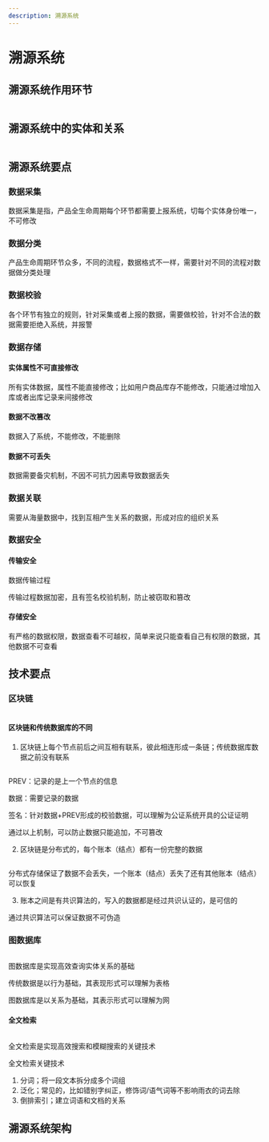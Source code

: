 ```yaml
---
description: 溯源系统
---
```


# 溯源系统

## 溯源系统作用环节



<figure><img src=".gitbook/assets/溯源概览.drawio.png" alt=""><figcaption></figcaption></figure>

## 溯源系统中的实体和关系



<figure><img src=".gitbook/assets/溯源关系.drawio.png" alt=""><figcaption></figcaption></figure>

## 溯源系统要点

### 数据采集

数据采集是指，产品全生命周期每个环节都需要上报系统，切每个实体身份唯一，不可修改

### 数据分类

产品生命周期环节众多，不同的流程，数据格式不一样，需要针对不同的流程对数据做分类处理

### 数据校验

各个环节有独立的规则，针对采集或者上报的数据，需要做校验，针对不合法的数据需要拒绝入系统，并报警

### 数据存储

#### 实体属性不可直接修改

所有实体数据，属性不能直接修改；比如用户商品库存不能修改，只能通过增加入库或者出库记录来间接修改

#### 数据不改篡改

数据入了系统，不能修改，不能删除

#### 数据不可丢失

数据需要备灾机制，不因不可抗力因素导致数据丢失

### 数据关联

需要从海量数据中，找到互相产生关系的数据，形成对应的组织关系

### 数据安全

#### 传输安全

&#x20;数据传输过程

传输过程数据加密，且有签名校验机制，防止被窃取和篡改

#### 存储安全

有严格的数据权限，数据查看不可越权，简单来说只能查看自己有权限的数据，其他数据不可查看

## 技术要点

### 区块链



<figure><img src=".gitbook/assets/区块链.drawio.png" alt=""><figcaption></figcaption></figure>

#### 区块链和传统数据库的不同

1. 区块链上每个节点前后之间互相有联系，彼此相连形成一条链；传统数据库数据之前没有联系



<figure><img src=".gitbook/assets/区块链节点.drawio.png" alt=""><figcaption></figcaption></figure>

PREV：记录的是上一个节点的信息

数据：需要记录的数据

签名：针对数据+PREV形成的校验数据，可以理解为公证系统开具的公证证明

通过以上机制，可以防止数据只能追加，不可篡改

2. 区块链是分布式的，每个账本（结点）都有一份完整的数据



<figure><img src=".gitbook/assets/区块链共识.drawio.png" alt=""><figcaption></figcaption></figure>

分布式存储保证了数据不会丢失，一个账本（结点）丢失了还有其他账本（结点）可以恢复

3. 账本之间是有共识算法的，写入的数据都是经过共识认证的，是可信的

通过共识算法可以保证数据不可伪造

### 图数据库

<figure><img src=".gitbook/assets/image.png" alt=""><figcaption></figcaption></figure>

图数据库是实现高效查询实体关系的基础

传统数据是以行为基础，其表现形式可以理解为表格

图数据库是以关系为基础，其表示形式可以理解为网

#### 全文检索

<figure><img src=".gitbook/assets/image (1).png" alt=""><figcaption></figcaption></figure>

全文检索是实现高效搜索和模糊搜索的关键技术

全文检索关键技术

1. 分词；将一段文本拆分成多个词组
2. 泛化；常见的，比如错别字纠正，修饰词/语气词等不影响雨衣的词去除
3. 倒排索引；建立词语和文档的关系

## 溯源系统架构



<figure><img src=".gitbook/assets/溯源系统设计.drawio.png" alt=""><figcaption></figcaption></figure>
